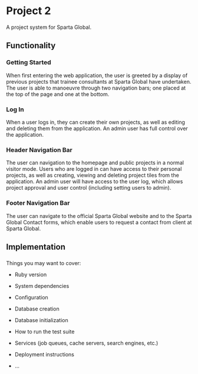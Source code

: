 # Project 2

A project system for Sparta Global.

## Functionality

### Getting Started

When first entering the web application, the user is greeted by a display of previous projects that trainee consultants at Sparta Global have undertaken. The user is able to manoeuvre through two navigation bars; one placed at the top of the page and one at the bottom.

### Log In
When a user logs in, they can create their own projects, as well as editing and deleting them from the application. An admin user has full control over the application.

### Header Navigation Bar

The user can navigation to the homepage and public projects in a normal visitor mode. Users who are logged in can have access to their personal projects, as well as creating, viewing and deleting project tiles from the application. An admin user will have access to the user log, which allows project approval and user control (including setting users to admin).

### Footer Navigation Bar

The user can navigate to the official Sparta Global website and to the Sparta Global Contact forms, which enable users to request a contact from client at Sparta Global.

## Implementation

### 

Things you may want to cover:

* Ruby version

* System dependencies

* Configuration

* Database creation

* Database initialization

* How to run the test suite

* Services (job queues, cache servers, search engines, etc.)

* Deployment instructions

* ...

